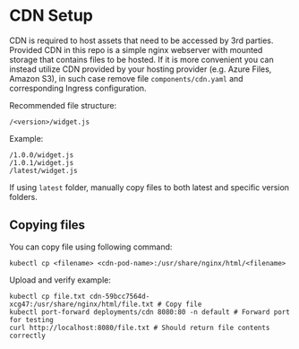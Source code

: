 # CDN Setup
CDN is required to host assets that need to be accessed by 3rd parties.
Provided CDN in this repo is a simple nginx webserver with mounted storage that contains files to be hosted. If it is more convenient you can instead utilize CDN provided by your hosting provider (e.g. Azure Files, Amazon S3), in such case remove file `components/cdn.yaml` and corresponding Ingress configuration.


Recommended file structure: 

```
/<version>/widget.js
```

Example:
```
/1.0.0/widget.js
/1.0.1/widget.js
/latest/widget.js
```
If using `latest` folder, manually copy files to both latest and specific version folders.

## Copying files

You can copy file using following command:

```
kubectl cp <filename> <cdn-pod-name>:/usr/share/nginx/html/<filename>
```

Upload and verify example:
```
kubectl cp file.txt cdn-59bcc7564d-xcg47:/usr/share/nginx/html/file.txt # Copy file
kubectl port-forward deployments/cdn 8080:80 -n default # Forward port for testing
curl http://localhost:8080/file.txt # Should return file contents correctly
```